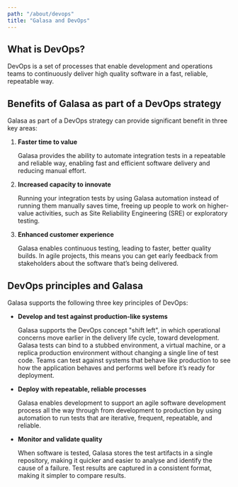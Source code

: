 ```yaml
---
path: "/about/devops"
title: "Galasa and DevOps"
---
```

## What is DevOps?
 DevOps is a set of processes that enable development and operations teams to continuously deliver high quality software in a fast, reliable, repeatable way.  

## Benefits of Galasa as part of a DevOps strategy 
Galasa as part of a DevOps strategy can provide significant benefit in three key areas:

1.	<b>Faster time to value</b>

    Galasa provides the ability to automate integration tests in a repeatable and reliable way, enabling fast and efficient software delivery and reducing manual effort.

2.	<b>Increased capacity to innovate</b>

    Running your integration tests by using Galasa automation instead of running them manually saves time, freeing up people to work on higher-value activities, such as Site Reliability Engineering (SRE) or exploratory testing.

3.	<b>Enhanced customer experience</b>
    
    Galasa enables continuous testing, leading to faster, better quality builds. In agile projects, this means you can get early feedback from stakeholders about the software that’s being delivered.


## DevOps principles and Galasa
Galasa supports the following three key principles of DevOps:

 - <b>Develop and test against production-like systems</b>
    
    Galasa supports the DevOps concept "shift left", in which operational concerns move earlier in the delivery life cycle, toward development. Galasa tests can bind to a stubbed environment, a virtual machine, or a replica production environment without changing a single line of test code. Teams can test against systems that behave like production to see how the application behaves and performs well before it’s ready for deployment.    
    

 - <b>Deploy with repeatable, reliable processes</b>
 
    Galasa enables development to support an agile software development process all the way through from development to production by using automation to run tests that are iterative, frequent, repeatable, and reliable.
    

 - <b>Monitor and validate quality</b>

    When software is tested, Galasa stores the test artifacts in a single repository, making it quicker and easier to analyse and identify the cause of a failure. Test results are captured in a consistent format, making it simpler to compare results.






